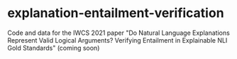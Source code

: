 # explanation-entailment-verification
Code and data for the IWCS 2021 paper "Do Natural Language Explanations Represent Valid Logical Arguments? Verifying Entailment in Explainable NLI Gold Standards" (coming soon)
